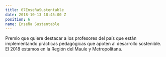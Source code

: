 ```yaml
---
title: 07EnseñaSustentable
date: 2018-10-13 18:45:00 Z
position: 6
name: Enseña Sustentable
---
```


Premio que quiere destacar a los profesores del país que están implementando prácticas pedagógicas que apoten al desarrollo sostenible. El 2018 estamos en la Región del Maule y Metropolitana. 